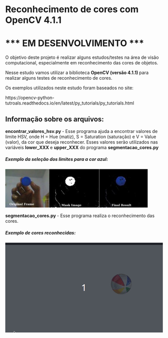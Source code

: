 # Reconhecimento de cores com OpenCV 4.1.1
# *** EM DESENVOLVIMENTO ***

<p> O objetivo deste projeto é realizar alguns estudos/testes na área de visão computacional, especialmente em reconhecimento das cores de objetos. </p>

<p> Nesse estudo vamos utilizar a biblioteca <b> OpenCV (versão 4.1.1) </b> para realizar alguns testes de reconhecimento de cores. </p>

<p> Os exemplos utilizados neste estudo foram baseados no site: </p>

<p>https://opencv-python-tutroals.readthedocs.io/en/latest/py_tutorials/py_tutorials.html</p>


## Informação sobre os arquivos:

<p> <b>encontrar_valores_hsv.py </b> - Esse programa ajuda a encontrar valores de limite HSV, onde H = Hue (matiz), S = Saturation (saturação) e V = Value (valor), da cor que deseja reconhecer. Esses valores serão utilizados nas variáveis <b>lower_XXX </b> e <b> upper_XXX</b> do programa <b>segmentacao_cores.py </b> </p>

##### Exemplo da seleção dos limites para a cor azul:

![limites_hsv_cor_azul](limites_hsv_cor_azul.jpg)
   
<p> <b>segmentacao_cores.py </b> - Esse programa realiza o reconhecimento das cores. </p>

##### Exemplo de cores reconhecidas:

![cores_reconhecidas](cores_reconhecidas.gif)